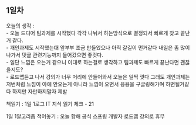 ## 1일차 

오늘의 생각 :   
    - 오늘 드디어 팀과제를 시작했다 각각 나눠서 하는방식으로 결정되서 빠르게 찾고 끝난거 같다.  
    - 개인과제도 시작했는대 앞부부 조금 만들었으나 아직 갈길이 먼거같다 내일은 좀 많이 나가서 댓글 관련기능까지 들어갔으면 좋것다.  
    - 일단 느낌은 오는거 같으니 이대로 하는걸로 생각하고 팀과제도 빠르게 끝난다면 괜찮을지도?   
    - 로드맵듣고 나서 강의가 너무 머리에 안들어와서 오늘은 일찍 껏다 그래도 개인과제는 저번처럼 느낌이 아에 안오는게 아니라 느낌이 오면서 응용을 구글링해가며 하면될거같다 하지만 자만하지말자 제발
    
책읽기 : 1일 1로그 IT 지식 읽기 체크 - 21
    
1일 1알고리즘 적어놓기 : 오늘 항해 공식 스프링 개발자 로드맵 강의로 휴무
